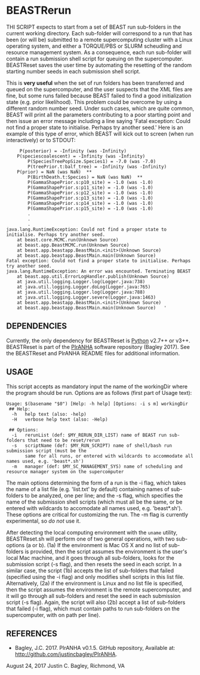 # BEASTRerun

THI SCRIPT expects to start from a set of BEAST run sub-folders in the current working directory. Each sub-folder will correspond to a run that has been (or will be) submitted to a remote supercomputing cluster with a Linux operating system, and either a TORQUE/PBS or SLURM scheudling and resource management system. As a consequence, each run sub-folder will contain a run submission shell script for queuing on the supercomputer. BEASTReset saves the user time by automating the resetting of the random starting number seeds in each submission shell script. 

This is **very useful** when the set of run folders has been transferred and queued on the supercomputer, and the user suspects that the XML files are fine, but some runs failed because BEAST failed to find a good initialization state (e.g. prior likelihood). This problem could be overcome by using a different random number seed. Under such cases, which are quite common, BEAST will print all the parameters contributing to a poor starting point and then issue an error message including a line saying 'Fatal exception: Could not find a proper state to initialise. Perhaps try another seed.' Here is an example of this type of error, which BEAST will kick out to screen (when run interactively) or to STDOUT:
 
```
     P(posterior) = -Infinity (was -Infinity)
	P(speciescoalescent) = -Infinity (was -Infinity)
		P(SpeciesTreePopSize.Species1) = -7.0 (was -7.0)
		P(treePrior.t:balf_tree) = -Infinity (was -Infinity)
	P(prior) = NaN (was NaN)  **
		P(BirthDeath.t:Species) = NaN (was NaN)  **
		P(GammaShapePrior.s:p10_site) = -1.0 (was -1.0)
		P(GammaShapePrior.s:p11_site) = -1.0 (was -1.0)
		P(GammaShapePrior.s:p12_site) = -1.0 (was -1.0)
		P(GammaShapePrior.s:p13_site) = -1.0 (was -1.0)
		P(GammaShapePrior.s:p14_site) = -1.0 (was -1.0)
		P(GammaShapePrior.s:p15_site) = -1.0 (was -1.0)
		.
		.
		.
java.lang.RuntimeException: Could not find a proper state to initialise. Perhaps try another seed.
	at beast.core.MCMC.run(Unknown Source)
	at beast.app.BeastMCMC.run(Unknown Source)
	at beast.app.beastapp.BeastMain.<init>(Unknown Source)
	at beast.app.beastapp.BeastMain.main(Unknown Source)
Fatal exception: Could not find a proper state to initialise. Perhaps try another seed.
java.lang.RuntimeException: An error was encounted. Terminating BEAST
	at beast.app.util.ErrorLogHandler.publish(Unknown Source)
	at java.util.logging.Logger.log(Logger.java:738)
	at java.util.logging.Logger.doLog(Logger.java:765)
	at java.util.logging.Logger.log(Logger.java:788)
	at java.util.logging.Logger.severe(Logger.java:1463)
	at beast.app.beastapp.BeastMain.<init>(Unknown Source)
	at beast.app.beastapp.BeastMain.main(Unknown Source)   '
```
 
## DEPENDENCIES

Currently, the only dependency for BEASTReset is [Python](https://www.python.org/downloads/) v2.7++ or v3++. BEASTReset is part of the [PIrANHA](https://github.com/justincbagley/PIrANHA) software repository (Bagley 2017). See the BEASTReset and PIrANHA README files for additional information.

## USAGE

This script accepts as mandatory input the name of the workingDir where the program should be run. Options are as follows (first part of Usage text):

```
Usage: $(basename "$0") [Help: -h help] [Options: -i s m] workingDir 
 ## Help:
  -h   help text (also: -help)
  -H   verbose help text (also: -Help)

 ## Options:
  -i   rerunList (def: $MY_RERUN_DIR_LIST) name of BEAST run sub-folders that need to be reset/rerun
  -s   scriptName (def: $MY_RUN_SCRIPT) name of shell/bash run submission script (must be the
       same for all runs, or entered with wildcards to accommodate all names used, e.g. 'beast*.sh')
  -m   manager (def: $MY_SC_MANAGEMENT_SYS) name of scheduling and resource manager system on the supercomputer

```

The main options determining the form of a run is the -i flag, which takes the name of a list file (e.g. 'list.txt' by default) containing names of sub-folders to be analyzed, one per line; and the -s flag, which specifies the name of the submission shell scripts (which must all be the same, or be entered with wildcards to accomodate all names used, e.g. 'beast*.sh'). These options are critical for customizing the run. The -m flag is currently experimental, so _do not_ use it. 

After detecting the local computing environment with the ```uname``` utility, BEASTReset.sh will perform one of two general operations, with two sub-options (a or b). (1a) If the environment is Mac OS X and no list of sub-folders is provided, then the script assumes the environment is the user's local Mac machine, and it goes through all sub-folders, looks for the submission script (-s flag), and then resets the seed in each script. In a similar case, the script (1b) accepts the list of sub-folders that failed (specified using the -i flag) and only modifies shell scripts in this list file. Alternatively, (2a) if the environment is Linux and no list file is specified, then the script assumes the environment is the remote supercomputer, and it will go through all sub-folders and reset the seed in each submission script (-s flag). Again, the script will also (2b) accept a list of sub-folders that failed (-i flag), which must contain paths to run sub-folders on the supercomputer, with on path per line).  


## REFERENCES

- Bagley, J.C. 2017. PIrANHA v0.1.5. GitHub repository, Available at: <http://github.com/justincbagley/PIrANHA>.

August 24, 2017
Justin C. Bagley, Richmond, VA
